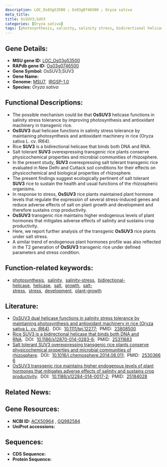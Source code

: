 ```yaml
---
description: LOC_Os03g53500 ; Os03g0746500 ; Oryza sativa
meta_title:
title: OsSUV3;SUV3
categories: [Oryza sativa]
tags: [photosynthesis, salinity, salinity stress, bidirectional helicase, helicase, salt, growth, salt stress, stress, development, plant growth]
---
```


## Gene Details:
- **MSU gene ID:** [LOC_Os03g53500](http://rice.uga.edu/cgi-bin/ORF_infopage.cgi?orf=LOC_Os03g53500)  
- **RAPdb gene ID:** [Os03g0746500](https://rapdb.dna.affrc.go.jp/locus/?name=Os03g0746500)  
- **Gene Symbol:** OsSUV3;SUV3
- **Gene Name:**
- **Genome:**  [MSU7](http://rice.uga.edu/),&nbsp;&nbsp;[IRGSP-1.0](https://rapdb.dna.affrc.go.jp/download/irgsp1.html)
- **Species:** *Oryza sativa*

## Functional Descriptions:
   - The possible mechanism could be that **OsSUV3** helicase functions in salinity stress tolerance by improving photosynthesis and antioxidant machinery in transgenic rice.
   - **OsSUV3** dual helicase functions in salinity stress tolerance by maintaining photosynthesis and antioxidant machinery in rice (Oryza sativa L. cv. IR64).
   - Rice **SUV3** is a bidirectional helicase that binds both DNA and RNA.
   - Salt tolerant **SUV3** overexpressing transgenic rice plants conserve physicochemical properties and microbial communities of rhizosphere.
   - In the present study, **SUV3** overexpressing salt tolerant transgenic rice evaluated in New Delhi and Cuttack soil conditions for their effects on physicochemical and biological properties of rhizosphere.
   - The present findings suggest ecologically pertinent of salt tolerant **SUV3** rice to sustain the health and usual functions of the rhizospheric organisms.
   - In response to stress, **OsSUV3** rice plants maintained plant hormone levels that regulate the expression of several stress-induced genes and reduce adverse effects of salt on plant growth and development and therefore sustains crop productivity.
   - **OsSUV3** transgenic rice maintains higher endogenous levels of plant hormones that mitigates adverse effects of salinity and sustains crop productivity.
   - Here, we report further analysis of the transgenic **OsSUV3** rice plants under salt stress.
   - A similar trend of endogenous plant hormones profile was also reflected in the T2 generation of **OsSUV3** transgenic rice under defined parameters and stress condition.

## Function-related keywords:
   - [photosynthesis](/tags/photosynthesis/),&nbsp;&nbsp;[salinity](/tags/salinity/),&nbsp;&nbsp;[salinity-stress](/tags/salinity-stress/),&nbsp;&nbsp;[bidirectional-helicase](/tags/bidirectional-helicase/),&nbsp;&nbsp;[helicase](/tags/helicase/),&nbsp;&nbsp;[salt](/tags/salt/),&nbsp;&nbsp;[growth](/tags/growth/),&nbsp;&nbsp;[salt-stress](/tags/salt-stress/),&nbsp;&nbsp;[stress](/tags/stress/),&nbsp;&nbsp;[development](/tags/development/),&nbsp;&nbsp;[plant-growth](/tags/plant-growth/)

## Literature:
   - [OsSUV3 dual helicase functions in salinity stress tolerance by maintaining photosynthesis and antioxidant machinery in rice (Oryza sativa L. cv. IR64)](https://www.doi.org/10.1111/tpj.12277).&nbsp;&nbsp;DOI:&nbsp;&nbsp;[10.1111/tpj.12277](https://www.doi.org/10.1111/tpj.12277);&nbsp;&nbsp;PMID:&nbsp;&nbsp;[23808500](https://pubmed.ncbi.nlm.nih.gov/23808500/)
   - [Rice SUV3 is a bidirectional helicase that binds both DNA and RNA](https://www.doi.org/10.1186/s12870-014-0283-6).&nbsp;&nbsp;DOI:&nbsp;&nbsp;[10.1186/s12870-014-0283-6](https://www.doi.org/10.1186/s12870-014-0283-6);&nbsp;&nbsp;PMID:&nbsp;&nbsp;[25311683](https://pubmed.ncbi.nlm.nih.gov/25311683/)
   - [Salt tolerant SUV3 overexpressing transgenic rice plants conserve physicochemical properties and microbial communities of rhizosphere](https://www.doi.org/10.1016/j.chemosphere.2014.08.011).&nbsp;&nbsp;DOI:&nbsp;&nbsp;[10.1016/j.chemosphere.2014.08.011](https://www.doi.org/10.1016/j.chemosphere.2014.08.011);&nbsp;&nbsp;PMID:&nbsp;&nbsp;[25303666](https://pubmed.ncbi.nlm.nih.gov/25303666/)
   - [OsSUV3 transgenic rice maintains higher endogenous levels of plant hormones that mitigates adverse effects of salinity and sustains crop productivity](https://www.doi.org/10.1186/s12284-014-0017-2).&nbsp;&nbsp;DOI:&nbsp;&nbsp;[10.1186/s12284-014-0017-2](https://www.doi.org/10.1186/s12284-014-0017-2);&nbsp;&nbsp;PMID:&nbsp;&nbsp;[25184028](https://pubmed.ncbi.nlm.nih.gov/25184028/)

## Related News:

## Gene Resources:
- **NCBI ID:**  [ACX50964](http://www.ncbi.nlm.nih.gov/nuccore/ACX50964)&nbsp;,&nbsp;[GQ982584](http://www.ncbi.nlm.nih.gov/nuccore/GQ982584)
- **UniProt accessions:** [](https://www.uniprot.org/uniprotkb//entry)

## Sequences:
- **CDS Sequence:**
- **Protein Sequence:**
